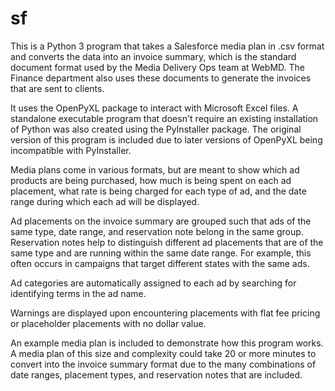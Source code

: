 # sf

This is a Python 3 program that takes a Salesforce media plan in .csv format and converts the data into an invoice summary, which is the standard document format used by the Media Delivery Ops team at WebMD. The Finance department also uses these documents to generate the invoices that are sent to clients.

It uses the OpenPyXL package to interact with Microsoft Excel files. A standalone executable program that doesn't require an existing installation of Python was also created using the PyInstaller package. The original version of this program is included due to later versions of OpenPyXL being incompatible with PyInstaller.

Media plans come in various formats, but are meant to show which ad products are being purchased, how much is being spent on each ad placement, what rate is being charged for each type of ad, and the date range during which each ad will be displayed.

Ad placements on the invoice summary are grouped such that ads of the same type, date range, and reservation note belong in the same group. Reservation notes help to distinguish different ad placements that are of the same type and are running within the same date range. For example, this often occurs in campaigns that target different states with the same ads.

Ad categories are automatically assigned to each ad by searching for identifying terms in the ad name.

Warnings are displayed upon encountering placements with flat fee pricing or placeholder placements with no dollar value.

An example media plan is included to demonstrate how this program works. A media plan of this size and complexity could take 20 or more minutes to convert into the invoice summary format due to the many combinations of date ranges, placement types, and reservation notes that are included.
